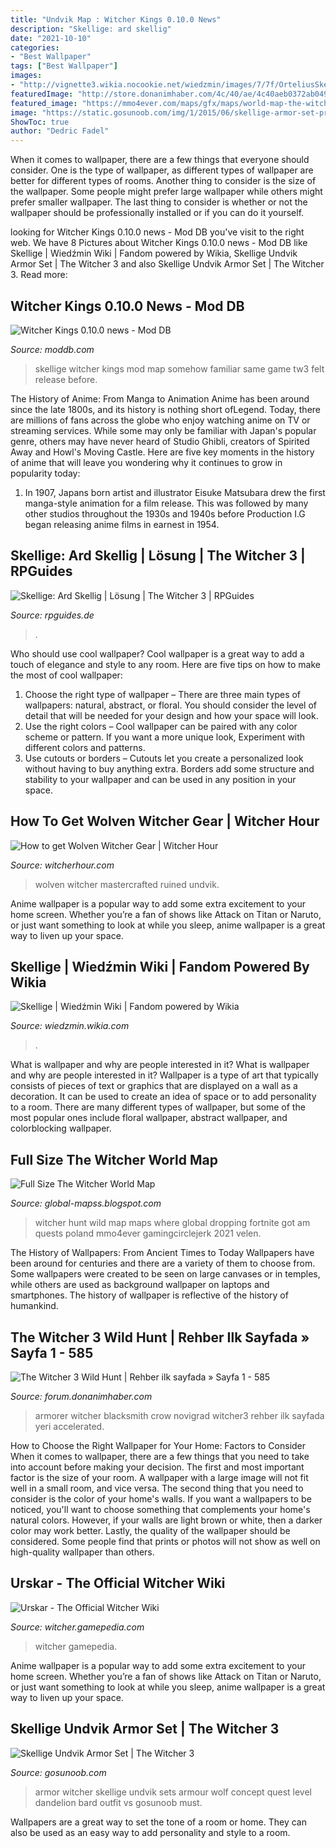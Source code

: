 ```yaml
---
title: "Undvik Map : Witcher Kings 0.10.0 News"
description: "Skellige: ard skellig"
date: "2021-10-10"
categories:
- "Best Wallpaper"
tags: ["Best Wallpaper"]
images:
- "http://vignette3.wikia.nocookie.net/wiedzmin/images/7/7f/OrteliusSkellige.png/revision/latest?cb=20121129152527"
featuredImage: "http://store.donanimhaber.com/4c/40/ae/4c40aeb0372ab04934617db6b28646bc.jpg"
featured_image: "https://mmo4ever.com/maps/gfx/maps/world-map-the-witcher-3-wild-hunt-map.jpg"
image: "https://static.gosunoob.com/img/1/2015/06/skellige-armor-set-preview.jpg"
ShowToc: true
author: "Dedric Fadel"
---
```



When it comes to wallpaper, there are a few things that everyone should consider. One is the type of wallpaper, as different types of wallpaper are better for different types of rooms. Another thing to consider is the size of the wallpaper. Some people might prefer large wallpaper while others might prefer smaller wallpaper. The last thing to consider is whether or not the wallpaper should be professionally installed or if you can do it yourself.

	

		
looking for Witcher Kings 0.10.0 news - Mod DB you've visit to the right web. We have 8 Pictures about Witcher Kings 0.10.0 news - Mod DB like Skellige | Wiedźmin Wiki | Fandom powered by Wikia, Skellige Undvik Armor Set | The Witcher 3 and also Skellige Undvik Armor Set | The Witcher 3. Read more:
		
    
## Witcher Kings 0.10.0 News - Mod DB

<img loading=lazy src="https://media.moddb.com/images/members/4/3400/3399367/profile/W3-Skellige.jpg" onerror="this.onerror=null;this.src='https://tse3.mm.bing.net/th?id=OIP.M-h19dwDWCw6j4kezi49_wHaFx&amp;pid=15.1';" alt="Witcher Kings 0.10.0 news - Mod DB">

_Source: moddb.com_

>skellige witcher kings mod map somehow familiar same game tw3 felt release before. 

	

The History of Anime: From Manga to Animation
Anime has been around since the late 1800s, and its history is nothing short ofLegend. Today, there are millions of fans across the globe who enjoy watching anime on TV or streaming services. While some may only be familiar with Japan's popular genre, others may have never heard of Studio Ghibli, creators of Spirited Away and Howl's Moving Castle. Here are five key moments in the history of anime that will leave you wondering why it continues to grow in popularity today:
1) In 1907, Japans born artist and illustrator Eisuke Matsubara drew the first manga-style animation for a film release. This was followed by many other studios throughout the 1930s and 1940s before Production I.G began releasing anime films in earnest in 1954.

    
## Skellige: Ard Skellig | Lösung | The Witcher 3 | RPGuides

<img loading=lazy src="http://www.rpguides.de/images/tw3/map_skellige_ardskellig2_big.jpg" onerror="this.onerror=null;this.src='https://tse2.mm.bing.net/th?id=OIP.ie9Ishg1qlTkJ5D9_S3gZwHaH-&amp;pid=15.1';" alt="Skellige: Ard Skellig | Lösung | The Witcher 3 | RPGuides">

_Source: rpguides.de_

>. 

	

Who should use cool wallpaper?
Cool wallpaper is a great way to add a touch of elegance and style to any room. Here are five tips on how to make the most of cool wallpaper: 
1) Choose the right type of wallpaper – There are three main types of wallpapers: natural, abstract, or floral. You should consider the level of detail that will be needed for your design and how your space will look. 
2) Use the right colors – Cool wallpaper can be paired with any color scheme or pattern. If you want a more unique look, Experiment with different colors and patterns. 
3) Use cutouts or borders – Cutouts let you create a personalized look without having to buy anything extra. Borders add some structure and stability to your wallpaper and can be used in any position in your space.

    
## How To Get Wolven Witcher Gear | Witcher Hour

<img loading=lazy src="https://i0.wp.com/witcherhour.com/wp-content/uploads/2015/08/mastercraftedwolvenboots.jpg" onerror="this.onerror=null;this.src='https://tse2.mm.bing.net/th?id=OIP.EUxN01zsJy60VgZVLG3iaAHaDb&amp;pid=15.1';" alt="How to get Wolven Witcher Gear | Witcher Hour">

_Source: witcherhour.com_

>wolven witcher mastercrafted ruined undvik. 

	

Anime wallpaper is a popular way to add some extra excitement to your home screen. Whether you’re a fan of shows like Attack on Titan or Naruto, or just want something to look at while you sleep, anime wallpaper is a great way to liven up your space.

    
## Skellige | Wiedźmin Wiki | Fandom Powered By Wikia

<img loading=lazy src="http://vignette3.wikia.nocookie.net/wiedzmin/images/7/7f/OrteliusSkellige.png/revision/latest?cb=20121129152527" onerror="this.onerror=null;this.src='https://tse1.mm.bing.net/th?id=OIP.P-UjUCA8Xi-1S-I5h5gHqQHaFO&amp;pid=15.1';" alt="Skellige | Wiedźmin Wiki | Fandom powered by Wikia">

_Source: wiedzmin.wikia.com_

>. 

	

What is wallpaper and why are people interested in it?
What is wallpaper and why are people interested in it?
Wallpaper is a type of art that typically consists of pieces of text or graphics that are displayed on a wall as a decoration. It can be used to create an idea of space or to add personality to a room. There are many different types of wallpaper, but some of the most popular ones include floral wallpaper, abstract wallpaper, and colorblocking wallpaper.

    
## Full Size The Witcher World Map

<img loading=lazy src="https://mmo4ever.com/maps/gfx/maps/world-map-the-witcher-3-wild-hunt-map.jpg" onerror="this.onerror=null;this.src='https://tse2.mm.bing.net/th?id=OIP.S8QP-h9SVqAmXYCsMo_7fAHaMC&amp;pid=15.1';" alt="Full Size The Witcher World Map">

_Source: global-mapss.blogspot.com_

>witcher hunt wild map maps where global dropping fortnite got am quests poland mmo4ever gamingcirclejerk 2021 velen. 

	

The History of Wallpapers: From Ancient Times to Today
Wallpapers have been around for centuries and there are a variety of them to choose from. Some wallpapers were created to be seen on large canvases or in temples, while others are used as background wallpaper on laptops and smartphones. The history of wallpaper is reflective of the history of humankind.

    
## The Witcher 3 Wild Hunt | Rehber Ilk Sayfada » Sayfa 1 - 585

<img loading=lazy src="http://store.donanimhaber.com/4c/40/ae/4c40aeb0372ab04934617db6b28646bc.jpg" onerror="this.onerror=null;this.src='https://tse3.mm.bing.net/th?id=OIP.0csl0BgORcY280ztgSOgGAHaD1&amp;pid=15.1';" alt="The Witcher 3 Wild Hunt | Rehber ilk sayfada » Sayfa 1 - 585">

_Source: forum.donanimhaber.com_

>armorer witcher blacksmith crow novigrad witcher3 rehber ilk sayfada yeri accelerated. 

	

How to Choose the Right Wallpaper for Your Home: Factors to Consider
When it comes to wallpaper, there are a few things that you need to take into account before making your decision. The first and most important factor is the size of your room. A wallpaper with a large image will not fit well in a small room, and vice versa. 
The second thing that you need to consider is the color of your home's walls. If you want a wallpapers to be noticed, you'll want to choose something that complements your home's natural colors. However, if your walls are light brown or white, then a darker color may work better. 
Lastly, the quality of the wallpaper should be considered. Some people find that prints or photos will not show as well on high-quality wallpaper than others.

    
## Urskar - The Official Witcher Wiki

<img loading=lazy src="https://gamepedia.cursecdn.com/witcher_gamepedia/thumb/e/e6/Tw3_urskar.jpg/1200px-Tw3_urskar.jpg" onerror="this.onerror=null;this.src='https://tse2.mm.bing.net/th?id=OIP.u8j-mEpQMRCGcSMJr-sIPAHaEK&amp;pid=15.1';" alt="Urskar - The Official Witcher Wiki">

_Source: witcher.gamepedia.com_

>witcher gamepedia. 

	

Anime wallpaper is a popular way to add some extra excitement to your home screen. Whether you’re a fan of shows like Attack on Titan or Naruto, or just want something to look at while you sleep, anime wallpaper is a great way to liven up your space.

    
## Skellige Undvik Armor Set | The Witcher 3

<img loading=lazy src="https://static.gosunoob.com/img/1/2015/06/skellige-armor-set-preview.jpg" onerror="this.onerror=null;this.src='https://tse3.mm.bing.net/th?id=OIP.cY02kGNv0LPxLu78sX23FgHaEp&amp;pid=15.1';" alt="Skellige Undvik Armor Set | The Witcher 3">

_Source: gosunoob.com_

>armor witcher skellige undvik sets armour wolf concept quest level dandelion bard outfit vs gosunoob must. 

	

Wallpapers are a great way to set the tone of a room or home. They can also be used as an easy way to add personality and style to a room.


